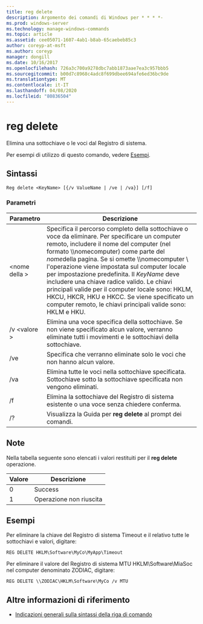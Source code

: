 ```yaml
---
title: reg delete
description: Argomento dei comandi di Windows per * * * *-
ms.prod: windows-server
ms.technology: manage-windows-commands
ms.topic: article
ms.assetid: cee05071-1607-4ab1-b8ab-65caebeb85c3
author: coreyp-at-msft
ms.author: coreyp
manager: dongill
ms.date: 10/16/2017
ms.openlocfilehash: 726a3c700a9278dbc7abb1873aae7ea3c957bbb5
ms.sourcegitcommit: b00d7c8968c4adc8f699dbee694afe6ed36bc9de
ms.translationtype: MT
ms.contentlocale: it-IT
ms.lasthandoff: 04/08/2020
ms.locfileid: "80836504"
---
```

# <a name="reg-delete"></a>reg delete



Elimina una sottochiave o le voci dal Registro di sistema.

Per esempi di utilizzo di questo comando, vedere [Esempi](#BKMK_examples).

## <a name="syntax"></a>Sintassi

```
Reg delete <KeyName> [{/v ValueName | /ve | /va}] [/f]
```

### <a name="parameters"></a>Parametri

|Parametro|Descrizione|
|---------|-----------|
|\<nome della >|Specifica il percorso completo della sottochiave o voce da eliminare. Per specificare un computer remoto, includere il nome del computer (nel formato \\\\nomecomputer\) come parte del *nome*della pagina. Se si omette \\\\nomecomputer \ l'operazione viene impostata sul computer locale per impostazione predefinita. Il *KeyName* deve includere una chiave radice valido. Le chiavi principali valide per il computer locale sono: HKLM, HKCU, HKCR, HKU e HKCC. Se viene specificato un computer remoto, le chiavi principali valide sono: HKLM e HKU.|
|/v \<valore >|Elimina una voce specifica della sottochiave. Se non viene specificato alcun valore, verranno eliminate tutti i movimenti e le sottochiavi della sottochiave.|
|/ve|Specifica che verranno eliminate solo le voci che non hanno alcun valore.|
|/va|Elimina tutte le voci nella sottochiave specificata. Sottochiave sotto la sottochiave specificata non vengono eliminati.|
|/f|Elimina la sottochiave del Registro di sistema esistente o una voce senza chiedere conferma.|
|/?|Visualizza la Guida per **reg delete** al prompt dei comandi.|

## <a name="remarks"></a>Note

Nella tabella seguente sono elencati i valori restituiti per il **reg delete** operazione.

|Valore|Descrizione|
|-----|-----------|
|0|Success|
|1|Operazione non riuscita|

## <a name="examples"></a><a name=BKMK_examples></a>Esempi

Per eliminare la chiave del Registro di sistema Timeout e il relativo tutte le sottochiavi e valori, digitare:
```
REG DELETE HKLM\Software\MyCo\MyApp\Timeout
```
Per eliminare il valore del Registro di sistema MTU HKLM\Software\MiaSoc nel computer denominato ZODIAC, digitare:
```
REG DELETE \\ZODIAC\HKLM\Software\MyCo /v MTU
```

## <a name="additional-references"></a>Altre informazioni di riferimento

- [Indicazioni generali sulla sintassi della riga di comando](command-line-syntax-key.md)